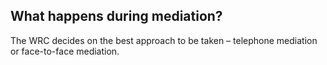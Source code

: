 ##  What happens during mediation?

The WRC decides on the best approach to be taken – telephone mediation or
face-to-face mediation.
